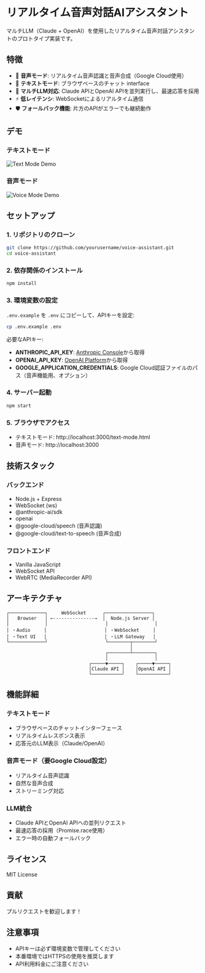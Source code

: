 # リアルタイム音声対話AIアシスタント

マルチLLM（Claude + OpenAI）を使用したリアルタイム音声対話アシスタントのプロトタイプ実装です。

## 特徴

- 🎤 **音声モード**: リアルタイム音声認識と音声合成（Google Cloud使用）
- 📝 **テキストモード**: ブラウザベースのチャット interface
- 🤖 **マルチLLM対応**: Claude APIとOpenAI APIを並列実行し、最速応答を採用
- ⚡ **低レイテンシ**: WebSocketによるリアルタイム通信
- 🛡️ **フォールバック機能**: 片方のAPIがエラーでも継続動作

## デモ

### テキストモード
![Text Mode Demo](https://user-images.githubusercontent.com/placeholder/text-mode-demo.png)

### 音声モード
![Voice Mode Demo](https://user-images.githubusercontent.com/placeholder/voice-mode-demo.png)

## セットアップ

### 1. リポジトリのクローン
```bash
git clone https://github.com/yourusername/voice-assistant.git
cd voice-assistant
```

### 2. 依存関係のインストール
```bash
npm install
```

### 3. 環境変数の設定
`.env.example` を `.env` にコピーして、APIキーを設定:

```bash
cp .env.example .env
```

必要なAPIキー:
- **ANTHROPIC_API_KEY**: [Anthropic Console](https://console.anthropic.com/)から取得
- **OPENAI_API_KEY**: [OpenAI Platform](https://platform.openai.com/)から取得
- **GOOGLE_APPLICATION_CREDENTIALS**: Google Cloud認証ファイルのパス（音声機能用、オプション）

### 4. サーバー起動
```bash
npm start
```

### 5. ブラウザでアクセス
- テキストモード: http://localhost:3000/text-mode.html
- 音声モード: http://localhost:3000

## 技術スタック

### バックエンド
- Node.js + Express
- WebSocket (ws)
- @anthropic-ai/sdk
- openai
- @google-cloud/speech (音声認識)
- @google-cloud/text-to-speech (音声合成)

### フロントエンド
- Vanilla JavaScript
- WebSocket API
- WebRTC (MediaRecorder API)

## アーキテクチャ

```
┌─────────────┐     WebSocket      ┌─────────────────┐
│   Browser   │ ←---------------→  │  Node.js Server │
│             │                     │                 │
│ ・Audio     │                     │ ・WebSocket     │
│ ・Text UI   │                     │ ・LLM Gateway   │
└─────────────┘                     └────────┬────────┘
                                             │
                                    ┌────────┴────────┐
                                    │                 │
                              ┌─────▼─────┐    ┌─────▼─────┐
                              │Claude API │    │OpenAI API │
                              └───────────┘    └───────────┘
```

## 機能詳細

### テキストモード
- ブラウザベースのチャットインターフェース
- リアルタイムレスポンス表示
- 応答元のLLM表示（Claude/OpenAI）

### 音声モード（要Google Cloud設定）
- リアルタイム音声認識
- 自然な音声合成
- ストリーミング対応

### LLM統合
- Claude APIとOpenAI APIへの並列リクエスト
- 最速応答の採用（Promise.race使用）
- エラー時の自動フォールバック

## ライセンス

MIT License

## 貢献

プルリクエストを歓迎します！

## 注意事項

- APIキーは必ず環境変数で管理してください
- 本番環境ではHTTPSの使用を推奨します
- API利用料金にご注意ください